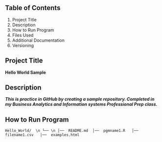 ## Table of Contents 
1. Project Title 
2. Description
3. How to Run Program
4. Files Used
5. Additional Documentation
6. Versioning
## Project Title
**Hello World Sample**
## Description
***This is practice in GitHub by creating a sample repository. Completed in my Business Analytics and Information systems Professional Prep class.***
## How to Run Program
`Hello_World/  \n
└── \n
    │──  README.md 
    │──  pgmname1.R  
    │──  filename1.csv  
    │──  examples.html`
   

